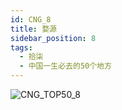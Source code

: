 ```yaml
---
id: CNG_8
title: 婺源
sidebar_position: 8
tags:
  - 拾柒
  - 中国一生必去的50个地方
---
```

![CNG_TOP50_8](/img/love/CNG_TOP50/8.jpeg)
